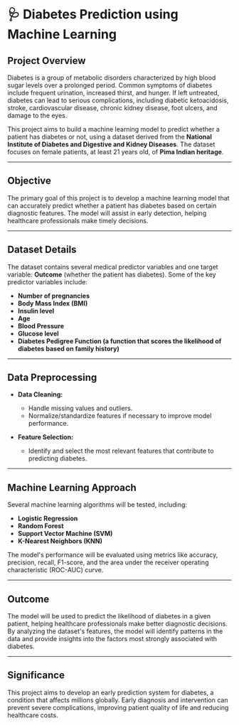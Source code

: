 # 🩺 Diabetes Prediction using Machine Learning

## **Project Overview**  
Diabetes is a group of metabolic disorders characterized by high blood sugar levels over a prolonged period. Common symptoms of diabetes include frequent urination, increased thirst, and hunger. If left untreated, diabetes can lead to serious complications, including diabetic ketoacidosis, stroke, cardiovascular disease, chronic kidney disease, foot ulcers, and damage to the eyes.

This project aims to build a machine learning model to predict whether a patient has diabetes or not, using a dataset derived from the **National Institute of Diabetes and Digestive and Kidney Diseases**. The dataset focuses on female patients, at least 21 years old, of **Pima Indian heritage**.

---

## **Objective**  
The primary goal of this project is to develop a machine learning model that can accurately predict whether a patient has diabetes based on certain diagnostic features. The model will assist in early detection, helping healthcare professionals make timely decisions.

---

## **Dataset Details**  
The dataset contains several medical predictor variables and one target variable: **Outcome** (whether the patient has diabetes). Some of the key predictor variables include:  
- **Number of pregnancies**  
- **Body Mass Index (BMI)**  
- **Insulin level**  
- **Age**  
- **Blood Pressure**  
- **Glucose level**  
- **Diabetes Pedigree Function (a function that scores the likelihood of diabetes based on family history)**  

---

## **Data Preprocessing**  
- **Data Cleaning:**  
  - Handle missing values and outliers.  
  - Normalize/standardize features if necessary to improve model performance.  

- **Feature Selection:**  
  - Identify and select the most relevant features that contribute to predicting diabetes.  

---

## **Machine Learning Approach**  
Several machine learning algorithms will be tested, including:
- **Logistic Regression**
- **Random Forest**
- **Support Vector Machine (SVM)**
- **K-Nearest Neighbors (KNN)**

The model's performance will be evaluated using metrics like accuracy, precision, recall, F1-score, and the area under the receiver operating characteristic (ROC-AUC) curve.

---

## **Outcome**  
The model will be used to predict the likelihood of diabetes in a given patient, helping healthcare professionals make better diagnostic decisions. By analyzing the dataset's features, the model will identify patterns in the data and provide insights into the factors most strongly associated with diabetes.

---

## **Significance**  
This project aims to develop an early prediction system for diabetes, a condition that affects millions globally. Early diagnosis and intervention can prevent severe complications, improving patient quality of life and reducing healthcare costs.
